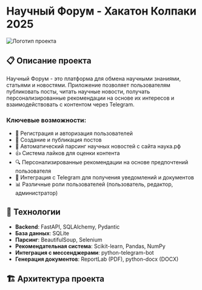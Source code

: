 # Научный Форум - Хакатон Колпаки 2025

![Логотип проекта](https://via.placeholder.com/150)

## 📋 Описание проекта

Научный Форум - это платформа для обмена научными знаниями, статьями и новостями. Приложение позволяет пользователям публиковать посты, читать научные новости, получать персонализированные рекомендации на основе их интересов и взаимодействовать с контентом через Telegram.

### Ключевые возможности:

- 👥 Регистрация и авторизация пользователей
- 📝 Создание и публикация постов
- 📰 Автоматический парсинг научных новостей с сайта наука.рф
- 👍 Система лайков для оценки контента
- 🔍 Персонализированные рекомендации на основе предпочтений пользователя
- 📱 Интеграция с Telegram для получения уведомлений и документов
- 📊 Различные роли пользователей (пользователь, редактор, администратор)

## 🚀 Технологии

- **Backend**: FastAPI, SQLAlchemy, Pydantic
- **База данных**: SQLite
- **Парсинг**: BeautifulSoup, Selenium
- **Рекомендательная система**: Scikit-learn, Pandas, NumPy
- **Интеграция с мессенджерами**: python-telegram-bot
- **Генерация документов**: ReportLab (PDF), python-docx (DOCX)

## 🏗️ Архитектура проекта